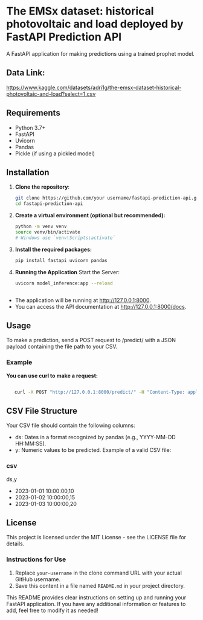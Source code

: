 # The EMSx dataset: historical photovoltaic and load deployed by FastAPI Prediction API

A FastAPI application for making predictions using a trained prophet model.

## Data Link:
https://www.kaggle.com/datasets/adri1g/the-emsx-dataset-historical-photovoltaic-and-load?select=1.csv

## Requirements

- Python 3.7+
- FastAPI
- Uvicorn
- Pandas
- Pickle (if using a pickled model)

## Installation

1. **Clone the repository**:
   ```bash
   git clone https://github.com/your username/fastapi-prediction-api.git
   cd fastapi-prediction-api
2. **Create a virtual environment (optional but recommended):**
    ```bash
    python -m venv venv
    source venv/bin/activate
    # Windows use `venv\Scripts\activate`

3. **Install the required packages:**
    ```bash
    pip install fastapi uvicorn pandas

4. **Running the Application**
   Start the Server:
    ```bash
    uvicorn model_inference:app --reload
    


- The application will be running at http://127.0.0.1:8000.
- You can access the API documentation at http://127.0.0.1:8000/docs.
## Usage
To make a prediction, send a POST request to /predict/ with a JSON payload containing the file path to your CSV.

### Example

**You can use curl to make a request:**

   ```bash

      curl -X POST "http://127.0.0.1:8000/predict/" -H "Content-Type: application/json" -d '{"file": "test.csv"}'
   ```

## CSV File Structure
Your CSV file should contain the following columns:

- ds: Dates in a format recognized by pandas (e.g., YYYY-MM-DD HH:MM:SS).
- y: Numeric values to be predicted.
Example of a valid CSV file:

### csv


ds,y
- 2023-01-01 10:00:00,10
- 2023-01-02 10:00:00,15
- 2023-01-03 10:00:00,20
  
## License
This project is licensed under the MIT License - see the LICENSE file for details.


### Instructions for Use

1. Replace `your-username` in the clone command URL with your actual GitHub username.
2. Save this content in a file named `README.md` in your project directory.

This README provides clear instructions on setting up and running your FastAPI application. If you have any additional information or features to add, feel free to modify it as needed!
